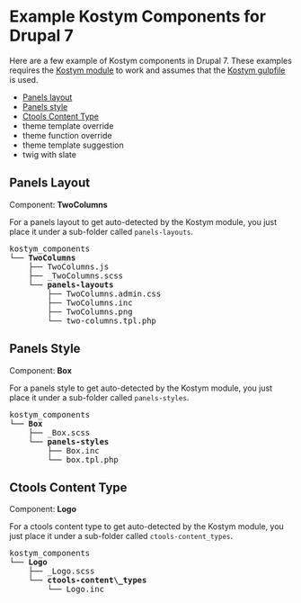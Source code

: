 # Example Kostym Components for Drupal 7

Here are a few example of Kostym components in Drupal 7. These examples requires the [Kostym module](https://github.com/kostym/drupal-7-module) to work and assumes that the [Kostym gulpfile](https://github.com/kostym/drupal-7-gulpfile.js) is used. 

* [Panels layout](#panels-layout)
* [Panels style](#panels-style)
* [Ctools Content Type](#ctools-content-type)
* theme template override
* theme function override 
* theme template suggestion
* twig with slate

## Panels Layout
Component: **TwoColumns**

For a panels layout to get auto-detected by the Kostym module, you just place it under a sub-folder called `panels-layouts`.

<pre>
kostym_components
└── <b>TwoColumns</b>
    ├── TwoColumns.js
    ├── _TwoColumns.scss
    └── <b>panels-layouts</b>
        ├── TwoColumns.admin.css
        ├── TwoColumns.inc
        ├── TwoColumns.png
        └── two-columns.tpl.php
</pre>

## Panels Style

Component: **Box**

For a panels style to get auto-detected by the Kostym module, you just place it under a sub-folder called `panels-styles`.
<pre>
kostym_components
└── <b>Box</b>
    ├── _Box.scss
    └── <b>panels-styles</b>
        ├── Box.inc
        └── box.tpl.php
</pre>


## Ctools Content Type

Component: **Logo**

For a ctools content type to get auto-detected by the Kostym module, you just place it under a sub-folder called `ctools-content_types`.
<pre>
kostym_components
└── <b>Logo</b>
    ├── _Logo.scss
    └── <b>ctools-content\_types</b>
        └── Logo.inc
</pre>

